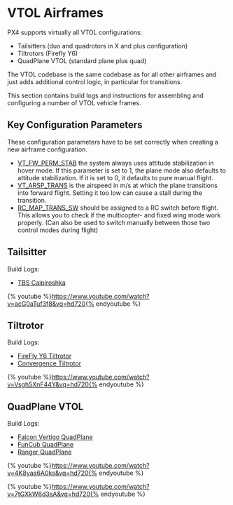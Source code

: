 # VTOL Airframes

PX4 supports virtually all VTOL configurations:

  * Tailsitters (duo and quadrotors in X and plus configuration)
  * Tiltrotors (Firefly Y6)
  * QuadPlane VTOL (standard plane plus quad)

The VTOL codebase is the same codebase as for all other airframes and just adds additional control logic, in particular for transitions.

<!-- 
> **Note** All these VTOL configurations have been actively test-flown and are ready to use. Ensure that there is airspeed sensor attached to the system as it is used by the autopilot when its safe to perform the transition.
-->

This section contains build logs and instructions for assembling and configuring a number of VTOL vehicle frames.


## Key Configuration Parameters

These configuration parameters have to be set correctly when creating a new airframe configuration.

* [VT_FW_PERM_STAB](../advanced_config/parameter_reference.md#VT_FW_PERM_STAB) the system always uses attitude stabilization in hover mode. If this parameter is set to 1, the plane mode also defaults to attitude stabilization. If it is set to 0, it defaults to pure manual flight.
* [VT_ARSP_TRANS](../advanced_config/parameter_reference.md#VT_ARSP_TRANS) is the airspeed in m/s at which the plane transitions into forward flight. Setting it too low can cause a stall during the transition.
* [RC_MAP_TRANS_SW](../advanced_config/parameter_reference.md#RC_MAP_TRANS_SW) should be assigned to a RC switch before flight. This allows you to check if the multicopter- and fixed wing mode work properly. (Can also be used to switch manually between those two control modes during flight)

## Tailsitter

Build Logs:
* [TBS Caipiroshka](../frames_vtol/vtol_tailsitter_caipiroshka_pixracer.md)

{% youtube %}https://www.youtube.com/watch?v=acG0aTuf3f8&vq=hd720{% endyoutube %}

## Tiltrotor

<!-- The [build log](https://pixhawk.org/platforms/vtol/birdseyeview_firefly) contains all settings and instructions to get one of these up and running. -->

Build Logs:
* [FireFly Y6 Tiltrotor](../frames_vtol/vtol_tiltrotor_birdseyeview_firefly_y6_pixfalcon.md)
* [Convergence Tiltrotor](../frames_vtol/vtol_tiltrotor_eflite_convergence_pixfalcon.md)

{% youtube %}https://www.youtube.com/watch?v=Vsgh5XnF44Y&vq=hd720{% endyoutube %}

## QuadPlane VTOL

<!-- The [build log](https://pixhawk.org/platforms/vtol/fun_cub_quad_vtol) contains further instructions how to build and reproduce the results below. -->

Build Logs:
* [Falcon Vertigo QuadPlane](../frames_vtol/vtol_quadplane_falcon_vertigo_hybrid_rtf_dropix.md)
* [FunCub QuadPlane](../frames_vtol/vtol_quadplane_fun_cub_vtol_pixhawk.md)
* [Ranger QuadPlane](../frames_vtol/vtol_quadplane_volantex_ranger_ex_pixhawk.md)


{% youtube %}https://www.youtube.com/watch?v=4K8yaa6A0ks&vq=hd720{% endyoutube %}

{% youtube %}https://www.youtube.com/watch?v=7tGXkW6d3sA&vq=hd720{% endyoutube %}

